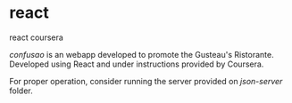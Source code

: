 # react
react coursera

*confusao* is an webapp developed to promote the Gusteau's Ristorante. Developed using React and under instructions provided by Coursera.

For proper operation, consider running the server provided on *json-server* folder.
